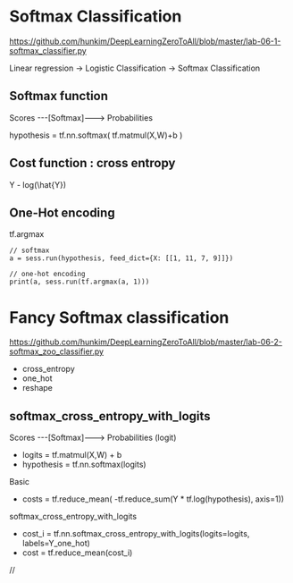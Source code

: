 # Softmax Classification 

https://github.com/hunkim/DeepLearningZeroToAll/blob/master/lab-06-1-softmax_classifier.py

Linear regression -> Logistic Classification -> Softmax Classification 

## Softmax function 

Scores ---[Softmax]---> Probabilities 

  hypothesis = tf.nn.softmax( tf.matmul(X,W)+b ) 

## Cost function  : cross entropy 

  Y - log(\hat{Y})

## One-Hot encoding 

tf.argmax

```
// softmax
a = sess.run(hypothesis, feed_dict={X: [[1, 11, 7, 9]]})

// one-hot encoding
print(a, sess.run(tf.argmax(a, 1)))
```





# Fancy Softmax classification 

https://github.com/hunkim/DeepLearningZeroToAll/blob/master/lab-06-2-softmax_zoo_classifier.py

- cross_entropy
- one_hot
- reshape

## softmax_cross_entropy_with_logits 

Scores ---[Softmax]---> Probabilities 
(logit)

- logits = tf.matmul(X,W) + b
- hypothesis = tf.nn.softmax(logits)

Basic 
  - costs = tf.reduce_mean( -tf.reduce_sum(Y * tf.log(hypothesis), axis=1))

softmax_cross_entropy_with_logits 
  - cost_i = tf.nn.softmax_cross_entropy_with_logits(logits=logits, labels=Y_one_hot)
  - cost = tf.reduce_mean(cost_i)


//
